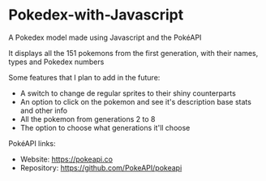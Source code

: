 # Pokedex-with-Javascript
A Pokedex model made using Javascript and the PokéAPI

It displays all the 151 pokemons from the first generation, with their names, types and Pokedex numbers 

Some features that I plan to add in the future:
- A switch to change de regular sprites to their shiny counterparts
- An option to click on the pokemon and see it's description base stats and other info
- All the pokemon from generations 2 to 8
- The option to choose what generations it'll choose

PokéAPI links:
- Website: https://pokeapi.co
- Repository: https://github.com/PokeAPI/pokeapi
